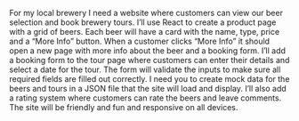 For my local brewery I need a website where customers can view our beer selection and book brewery tours. I’ll use React to create a product page with a grid of beers. Each beer will have a card with the name, type, price and a “More Info” button. When a customer clicks “More Info” it should open a new page with more info about the beer and a booking form. I’ll add a booking form to the tour page where customers can enter their details and select a date for the tour. The form will validate the inputs to make sure all required fields are filled out correctly. I need you to create mock data for the beers and tours in a JSON file that the site will load and display. I’ll also add a rating system where customers can rate the beers and leave comments. The site will be friendly and fun and responsive on all devices.